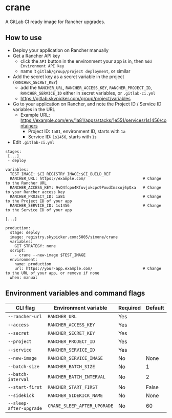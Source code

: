 # crane

A GitLab CI ready image for Rancher upgrades.

## How to use

- Deploy your application on Rancher manually
- Get a Rancher API key
  - click the `API` button in the environment your app is in, then `Add Environment API key`
  - name it `gitlab/group/project deployment`, or similar
- Add the secret key as a secret variable in the project (`RANCHER_SECRET_KEY`)
  - add the `RANCHER_URL`, `RANCHER_ACCESS_KEY`, `RANCHER_PROJECT_ID`, `RANCHER_SERVICE_ID` either in secret variables, or `.gitlab-ci.yml`
  - <https://gitlab.skypicker.com/group/project/variables>
- Go to your application on Rancher, and note the Project ID / Service ID variables in the URL
  - Example URL: <https://example.com/env/1a81/apps/stacks/1e551/services/1s1456/containers>
    - Project ID: `1a81`, environment ID, starts with `1a`
    - Service ID: `1s1456`, starts with `1s`
- Edit `.gitlab-ci.yml`


```
stages:
 [...]
 - deploy

variables:
  TEST_IMAGE: $CI_REGISTRY_IMAGE:$CI_BUILD_REF
  RANCHER_URL: https://example.com/                         # Change to the Rancher URL
  RANCHER_ACCESS_KEY: 9vQ4fcpn4Kfuvjxkcpc9PoudImzxoj6pQxa   # Change to your Rancher access key
  RANCHER_PROJECT_ID: 1a81                                  # Change to the Project ID of your app
  RANCHER_SERVICE_ID: 1s1456                                # Change to the Service ID of your app

[...]

production:
  stage: deploy
  image: registry.skypicker.com:5005/simone/crane
  variables:
    GIT_STRATEGY: none
  script:
    - crane --new-image $TEST_IMAGE
  environment:
    name: production
    url: https://your-app.example.com/                      # Change to the URL of your app, or remove if none
  when: manual
```

## Environment variables and command flags

| CLI flag                | Environment variable        | Required | Default |
| ----------------------- | --------------------------- | -------- | ------- |
| `--rancher-url`         | `RANCHER_URL`               | Yes      |         |
| `--access`              | `RANCHER_ACCESS_KEY`        | Yes      |         |
| `--secret`              | `RANCHER_SECRET_KEY`        | Yes      |         |
| `--project`             | `RANCHER_PROJECT_ID`        | Yes      |         |
| `--service`             | `RANCHER_SERVICE_ID`        | Yes      |         |
| `--new-image`           | `RANCHER_SERVICE_IMAGE`     | No       | None    |
| `--batch-size`          | `RANCHER_BATCH_SIZE`        | No       | 1       |
| `--batch-interval`      | `RANCHER_BATCH_INTERVAL`    | No       | 2       |
| `--start-first`         | `RANCHER_START_FIRST`       | No       | False   |
| `--sidekick`            | `RANCHER_SIDEKICK_NAME`     | No       | None    |
| `--sleep-after-upgrade` | `CRANE_SLEEP_AFTER_UPGRADE` | No       | 60      |
